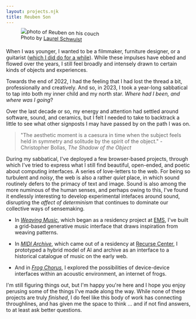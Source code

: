 ```yaml
---
layout: projects.njk
title: Reuben Son
---
```

<figure class="figure-medium" style="transform:rotate(2deg)">
  <img src="https://reubenson-portfolio.s3.us-east-1.amazonaws.com/assets/portrait_2024.jpg" alt="photo of Reuben on his couch">
  <figcaption>Photo by <a href="https://laurelschwulst.com/">Laurel Schwulst</a></figcaption>
</figure>

When I was younger, I wanted to be a filmmaker, furniture designer, or a guitarist ([which I did do for a while](https://wagtailrecordings.bandcamp.com/album/reuben-son-days-gone-by)). While these impulses have ebbed and flowed over the years, I still feel broadly and intensely drawn to certain kinds of objects and experiences. 

Towards the end of 2022, I had the feeling that I had lost the thread a bit, professionally and creatively. And so, in 2023, I took a year-long sabbatical to tap into both my inner child and my north star. _Where had I been, and where was I going_? 

Over the last decade or so, my energy and attention had settled around software, sound, and ceramics, but I felt I needed to take to backtrack a little to see what other signposts I may have passed by on the path I was on. 

> "The aesthetic moment is a caesura in time when the subject feels held in symmetry and solitude by the spirit of the object." - Christopher Bollas, _The Shadow of the Object_

During my sabbatical, I've deployed a few browser-based projects, through which I've tried to express what I still find beautiful, open-ended, and poetic about computing interfaces. A series of love-letters to the web. For being so turbulent and *noisy*, the web is also a rather _quiet_ place, in which sound routinely defers to the primacy of text and image. Sound is also among the more numinous of the human senses, and perhaps owing to this, I've found it endlessly interesting to develop experimental intefaces around sound, disrupting the _affect of determinism_ that continues to dominate our collective ways of sensemaking.

- In [_Weaving Music_](/weaving), which began as a residency project at [EMS](https://elektronmusikstudion.se/composers/2019/1013-reuben-son-ems-10-19-june-2019), I've built a grid-based generative music interface that draws inspiration from weaving patterns. 

- In [_MIDI Archive_](/midi-archive), which came out of a residency at [Recurse Center](https://recurse.com), I prototyped a hybrid model of AI and archive as an interface to a historical catalogue of music on the early web. 

- And in [_Frog Chorus_](https://frogchor.us), I explored the possibilities of device-device interfaces within an acoustic environment, an internet of frogs.

I'm still figuring things out, but I'm happy you're here and I hope you enjoy perusing some of the things I've made along the way. While none of these projects are truly _finished_, I do feel like this body of work has connecting throughlines, and has given me the space to think ... and if not find answers, to at least ask better questions.
